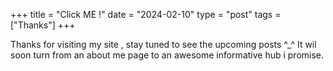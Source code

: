 +++
title = "Click ME !"
date = "2024-02-10"
type = "post"
tags = ["Thanks"]
+++

Thanks for visiting my site , stay tuned to see the upcoming posts ^_^
It wil soon turn from an about me page to an awesome informative hub i promise.